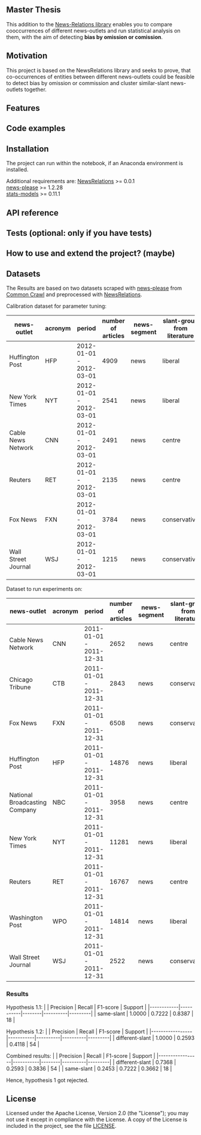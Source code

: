 ## Master Thesis 
This addition to the [News-Relations library](https://github.com/fhamborg/NewsRelations) enables you to compare cooccurrences of different news-outlets and run statistical analysis on them, with the aim of detecting **bias by omission or comission**.


## Motivation
This project is based on the NewsRelations library and seeks to prove, that co-occurrences of entities between different news-outlets could be feasible to detect bias by omission or commission and cluster similar-slant news-outlets together.

 
## Features


## Code examples
<!-- Include **very short code examples** that show what the project does as **concisely** as possible. Developers should be able to figure out **how** your project solves their problem by looking at the code examples. Make sure the API you are showing off is intuitive, and that your code is short and concise. See the [news-please project](https://github.com/fhamborg/news-please/blob/master/README.md#use-within-your-own-code-as-a-library) for example. -->

## Installation
The project can run within the notebook, if an Anaconda environment is installed.

Additional requirements are:
[NewsRelations](https://github.com/fhamborg/NewsRelations) >= 0.0.1  
[news-please](https://github.com/fhamborg/news-please) >= 1.2.28  
[stats-models](https://github.com/statsmodels/statsmodels) >= 0.11.1   


## API reference
<!-- For small projects with a simple enough API, include the reference docs in this README. For medium-sized and larger projects, provide a link to the API reference docs.-->

## Tests (optional: only if you have tests)
<!-- Describe and show how to run the tests with code examples.-->

## How to use and extend the project? (maybe)
<!-- Include a step-by-step guide that enables others to use and extend your code for their projects. Whether this section is required and whether it should be part of the `README.md` or a separate file depends on your project. If the **very short** `Code Examples` from above comprehensively cover (despite being concise!) all the major functionality of your project already, this section can be omitted. **If you think that users/developers will need more information than the brief code examples above to fully understand your code, this section is mandatory.** If your project requires significant information on code reuse, place the information into a new `.md` file.-->


## Datasets
The Results are based on two datasets scraped with [news-please](https://github.com/fhamborg/news-please) from [Common Crawl](http://commoncrawl.org/) and preprocessed with [NewsRelations](https://github.com/fhamborg/NewsRelations).

Calibration dataset for parameter tuning:

| news-outlet         | acronym | period                  | number of articles | news-segment | slant-group from literature |
|---------------------|---------|-------------------------|--------------------|--------------|------------------------------|
| Huffington Post     | HFP     | 2012-01-01 - 2012-03-01 | 4909               | news         | liberal                     |
| New York Times      | NYT     | 2012-01-01 - 2012-03-01 | 2541               | news         | liberal                     |
| Cable News Network  | CNN     | 2012-01-01 - 2012-03-01 | 2491               | news         | centre                      |
| Reuters             | RET     | 2012-01-01 - 2012-03-01 | 2135               | news         | centre                      |
| Fox News            | FXN     | 2012-01-01 - 2012-03-01 | 3784               | news         | conservative                |
| Wall Street Journal | WSJ     | 2012-01-01 - 2012-03-01 | 1215               | news         | conservative                |


Dataset to run experiments on:

| news-outlet                   | acronym | period                  | number of articles | news-segment | slant-group from literature |
|-------------------------------|---------|-------------------------|--------------------|--------------|-----------------------------|
| Cable News Network            | CNN     | 2011-01-01 - 2011-12-31 | 2652               | news         | centre                      |
| Chicago Tribune               | CTB     | 2011-01-01 - 2011-12-31 | 2843               | news         | conservative                |
| Fox News                      | FXN     | 2011-01-01 - 2011-12-31 | 6508               | news         | conservative                |
| Huffington Post               | HFP     | 2011-01-01 - 2011-12-31 | 14876              | news         | liberal                     |
| National Broadcasting Company | NBC     | 2011-01-01 - 2011-12-31 | 3958               | news         | centre                      |
| New York Times                | NYT     | 2011-01-01 - 2011-12-31 | 11281              | news         | liberal                     |
| Reuters                       | RET     | 2011-01-01 - 2011-12-31 | 16767              | news         | centre                      |
| Washington Post               | WPO     | 2011-01-01 - 2011-12-31 | 14814              | news         | liberal                     |
| Wall Street Journal           | WSJ     | 2011-01-01 - 2011-12-31 | 2522               | news         | conservative                |


### Results
Hypothesis 1.1:
|            | Precision | Recall | F1-score | Support |
|------------|-----------|--------|----------|---------|
| same-slant | 1.0000    | 0.7222 | 0.8387   | 18      |

Hypothesis 1.2:
|                 | Precision | Recall   | F1-score | Support |
|-----------------|-----------|----------|----------|---------|
| different-slant | 1.0000    | 0.2593   | 0.4118   | 54      |

Combined results:
|                 | Precision | Recall | F1-score | Support |
|-----------------|-----------|--------|----------|---------|
| different-slant | 0.7368    | 0.2593 | 0.3836   | 54      |
| same-slant      | 0.2453    | 0.7222 | 0.3662   | 18      |

Hence, hypothesis 1 got rejected.



<!-- If you performed evaluations as part of your project, include your preliminary results that you also show in your final project presentation, e.g., precision, recall, F1 measure and/or figures highlighting what your project does. If applicable, briefly describe the dataset your created or used first before presenting the evaluated use cases and the results.

If you are about to complete your thesis, include the most important findings (precision/recall/F1 measure) and refer to the corresponding pages in your thesis document.-->

## License
Licensed under the Apache License, Version 2.0 (the "License"); you may not use it except in compliance with the License. A copy of the License is included in the project, see the file [LICENSE](https://github.com/the-banandit/MasterThesis/blob/master/LICENSE).
